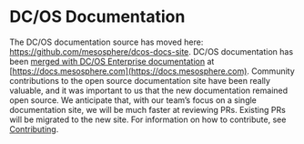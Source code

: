 # DC/OS Documentation 

The DC/OS documentation source has moved here: https://github.com/mesosphere/dcos-docs-site. DC/OS documentation has been [merged with DC/OS Enterprise documentation](https://mesosphere.com/blog/dcos-documentation/) at [https://docs.mesosphere.com](https://docs.mesosphere.com). Community contributions to the open source documentation site have been really valuable, and it was important to us that the new documentation remained open source. We anticipate that, with our team’s focus on a single documentation site, we will be much faster at reviewing PRs. Existing PRs will be migrated to the new site. For information on how to contribute, see [Contributing](https://github.com/mesosphere/dcos-docs-site/wiki/Contributing).
